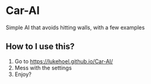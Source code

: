 # Car-AI
Simple AI that avoids hitting walls, with a few examples
## How to I use this?
1. Go to https://lukehoel.github.io/Car-AI/
2. Mess with the settings
3. Enjoy?
